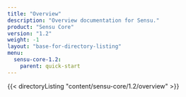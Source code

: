 ```yaml
---
title: "Overview"
description: "Overview documentation for Sensu."
product: "Sensu Core"
version: "1.2"
weight: -1
layout: "base-for-directory-listing"
menu:
  sensu-core-1.2:
    parent: quick-start
---
```


{{< directoryListing "content/sensu-core/1.2/overview" >}}
